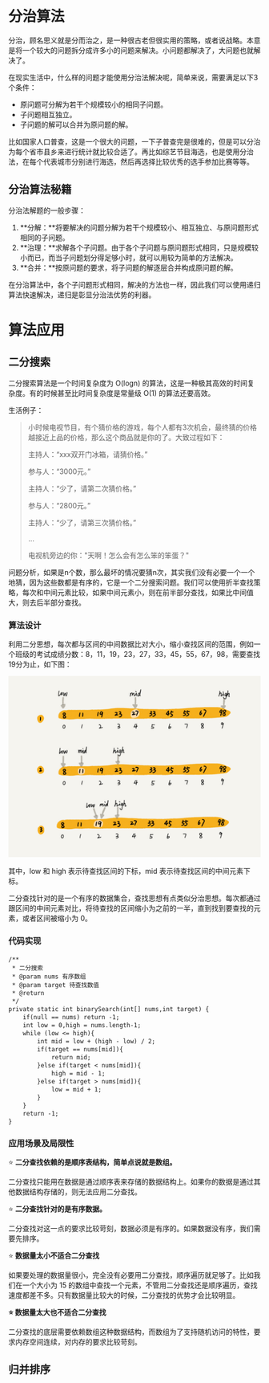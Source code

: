 # 分治算法

分治，顾名思义就是分而治之，是一种很古老但很实用的策略，或者说战略。本意是将一个较大的问题拆分成许多小的问题来解决。小问题都解决了，大问题也就解决了。

在现实生活中，什么样的问题才能使用分治法解决呢，简单来说，需要满足以下3个条件：

- 原问题可分解为若干个规模较小的相同子问题。
- 子问题相互独立。
- 子问题的解可以合并为原问题的解。

比如国家人口普查，这是一个很大的问题，一下子普查完是很难的，但是可以分治为每个省市县乡来进行统计就比较合适了。再比如综艺节目海选，也是使用分治法，在每个代表城市分别进行海选，然后再选择比较优秀的选手参加比赛等等。

## 分治算法秘籍

分治法解题的一般步骤：

1. **分解：**将要解决的问题分解为若干个规模较小、相互独立、与原问题形式相同的子问题。
2. **治理：**求解各个子问题。由于各个子问题与原问题形式相同，只是规模较小而已，而当子问题划分得足够小时，就可以用较为简单的方法解决。
3. **合并：**按原问题的要求，将子问题的解逐层合并构成原问题的解。

在分治算法中，各个子问题形式相同，解决的方法也一样，因此我们可以使用递归算法快速解决，递归是彰显分治法优势的利器。

# 算法应用

## 二分搜索

二分搜索算法是一个时间复杂度为 O(logn) 的算法，这是一种极其高效的时间复杂度。有的时候甚至比时间复杂度是常量级 O(1) 的算法还要高效。 

生活例子：

> 小时候电视节目，有个猜价格的游戏，每个人都有3次机会，最终猜的价格越接近上品的价格，那么这个商品就是你的了。大致过程如下：
>
> 主持人：“xxx双开门冰箱，请猜价格。”
>
> 参与人：“3000元。”
>
> 主持人：“少了，请第二次猜价格。”
>
> 参与人：“2800元。”
>
> 主持人：“少了，请第三次猜价格。”
>
> ...
>
> 电视机旁边的你："天啊！怎么会有怎么笨的笨蛋？"

问题分析，如果是n个数，那么最坏的情况要猜n次，其实我们没有必要一个一个地猜，因为这些数都是有序的，它是一个二分搜索问题。我们可以使用折半查找策略，每次和中间元素比较，如果中间元素小，则在前半部分查找，如果比中间值大，则去后半部分查找。

### 算法设计

利用二分思想，每次都与区间的中间数据比对大小，缩小查找区间的范围，例如一个班级的考试成绩分数：8，11，19，23，27，33，45，55，67，98，需要查找19分为止，如下图：

![](images/03-01.jpg)

其中，low 和 high 表示待查找区间的下标，mid 表示待查找区间的中间元素下标。

二分查找针对的是一个有序的数据集合，查找思想有点类似分治思想。每次都通过跟区间的中间元素对比，将待查找的区间缩小为之前的一半，直到找到要查找的元素，或者区间被缩小为 0。

### 代码实现

```
/**
 * 二分搜索
 * @param nums 有序数组
 * @param target 待查找数值
 * @return
 */
private static int binarySearch(int[] nums,int target) {
    if(null == nums) return -1;
    int low = 0,high = nums.length-1;
    while (low <= high){
        int mid = low + (high - low) / 2;
        if(target == nums[mid]){
            return mid;
        }else if(target < nums[mid]){
            high = mid - 1;
        }else if(target > nums[mid]){
            low = mid + 1;
        }
    }
    return -1;
}
```

### 应用场景及局限性

:star: **二分查找依赖的是顺序表结构，简单点说就是数组。**

 二分查找只能用在数据是通过顺序表来存储的数据结构上。如果你的数据是通过其他数据结构存储的，则无法应用二分查找。

:star: **二分查找针对的是有序数据。**

二分查找对这一点的要求比较苛刻，数据必须是有序的。如果数据没有序，我们需要先排序。 

:star: **数据量太小不适合二分查找**

如果要处理的数据量很小，完全没有必要用二分查找，顺序遍历就足够了。比如我们在一个大小为 15 的数组中查找一个元素，不管用二分查找还是顺序遍历，查找速度都差不多。只有数据量比较大的时候，二分查找的优势才会比较明显。

**:star: 数据量太大也不适合二分查找**

二分查找的底层需要依赖数组这种数据结构，而数组为了支持随机访问的特性，要求内存空间连续，对内存的要求比较苛刻。

## 归并排序

